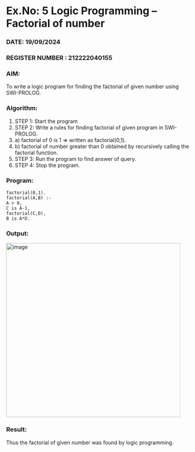 # Ex.No: 5   Logic Programming – Factorial of number   
### DATE:  19/09/2024                                                                        
### REGISTER NUMBER : 212222040155
### AIM: 
To  write  a logic program for finding the factorial of given number using SWI-PROLOG. 
### Algorithm:
1. STEP 1: Start the program
2. STEP 2:  Write a rules for finding factorial of given program in SWI-PROLOG.
3.   a)	factorial of 0 is 1 => written as factorial(0,1).
4.   b)	factorial of number greater than 0 obtained by recursively calling the factorial    function.
5. STEP 3: Run the program  to find answer of  query.
6. STEP 4: Stop the program.

### Program:
```
factorial(0,1).
factorial(A,B) :-  
A > 0, 
C is A-1,
factorial(C,D),
B is A*D.
```


### Output:


<img width="471" alt="image" src="https://github.com/user-attachments/assets/9a1e01a3-d410-433c-90ad-b448c9b11641">








### Result:
Thus the factorial of given number was found by logic programming. 
